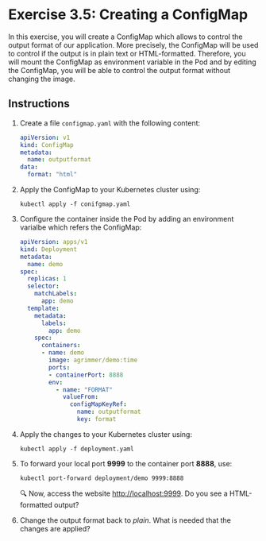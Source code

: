 # Exercise 3.5: Creating a ConfigMap

In this exercise, you will create a ConfigMap which allows to control the output format of our application.
More precisely, the ConfigMap will be used to control if the output is in plain text or HTML-formatted.
Therefore, you will mount the ConfigMap as environment variable in the Pod and by editing the ConfigMap, you will be able to control the output format without changing the image.

## Instructions

1. Create a file `configmap.yaml` with the following content:

    ```yaml
    apiVersion: v1
    kind: ConfigMap
    metadata:
      name: outputformat
    data:
      format: "html"
    ```

1. Apply the ConfigMap to your Kubernetes cluster using: 

    ```console
    kubectl apply -f conifgmap.yaml
    ```

1. Configure the container inside the Pod by adding an environment varialbe which refers the ConfigMap:

    ```yaml
    apiVersion: apps/v1
    kind: Deployment
    metadata:
      name: demo
    spec:
      replicas: 1
      selector:
        matchLabels:
          app: demo
      template:
        metadata:
          labels:
            app: demo
        spec:
          containers:
          - name: demo
            image: agrimmer/demo:time
            ports:
            - containerPort: 8888
            env:
              - name: "FORMAT"
                valueFrom:
                  configMapKeyRef:
                    name: outputformat
                    key: format
    ```

1. Apply the changes to your Kubernetes cluster using: 

    ```console
    kubectl apply -f deployment.yaml
    ```

1. To forward your local port **9999** to the container port **8888**, use:

    ```console
    kubectl port-forward deployment/demo 9999:8888
    ```

    :mag: Now, access the website [http://localhost:9999](http://localhost:9999). Do you see a HTML-formatted output? 

1. Change the output format back to *plain*. What is needed that the changes are applied?